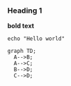 ### Heading 1

**bold text**

```
echo "Hello world"
```

```mermaid
graph TD;
  A-->B;
  A-->C;
  B-->D;
  C-->D;
```
